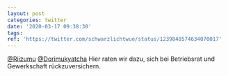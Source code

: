 ```yaml
---
layout: post
categories: twitter
date: '2020-03-17 09:38:30'
tags: 
ref: 'https://twitter.com/schwarzlichtwue/status/1239848574634070017'
---
```

[@Riizumu](https://twitter.com/Riizumu) [@Dorimukyatcha](https://twitter.com/Dorimukyatcha) Hier raten wir dazu, sich bei Betriebsrat und Gewerkschaft rückzuversichern.